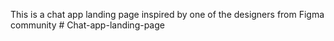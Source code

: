 This is a chat app landing page inspired by one of the designers from Figma community # Chat-app-landing-page
